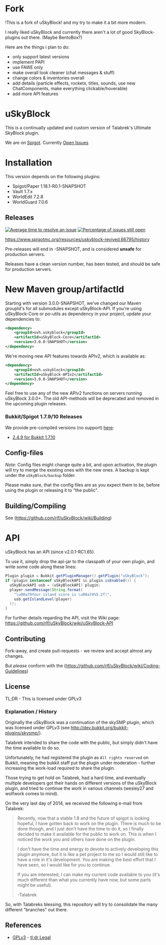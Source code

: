# Fork

!This is a fork of uSkyBlock! and my try to make it a bit more modern.

I really liked uSkyBlock and currently there aren't a lot of good SkyBlock-plugins out there. (Maybe BentoBox?)

Here are the things i plan to do:

- only support latest versions
- implement PAPI
- use FAWE only
- make overall look cleaner (chat messages & stuff)
- change colors & inventories overall
- add details (particle effects, rockets, titles, sounds, use new ChatComponents, make everything clickable/hoverable)
- add more API features


# uSkyBlock

This is a continually updated and custom version of Talabrek's Ultimate SkyBlock plugin.

We are on [Spigot](https://www.spigotmc.org/resources/uskyblock-revived.66795/). Currently [Open Issues](https://github.com/rlf/uSkyBlock/issues?utf8=%E2%9C%93&q=is%3Aissue%20is%3Aopen%20-label%3A%22T%20ready%20for%20test%22%20-label%3A%22T%20tested%20awaiting%20reporter%22)

# Installation

This version depends on the following plugins:

* Spigot/Paper 1.18.1-R0.1-SNAPSHOT
* Vault 1.7.x
* WorldEdit 7.2.8
* WorldGuard 7.0.6

## Releases 
[![Average time to resolve an issue](http://isitmaintained.com/badge/resolution/rlf/uSkyBlock.svg)](http://isitmaintained.com/project/rlf/uSkyBlock "Average time to resolve an issue") [![Percentage of issues still open](http://isitmaintained.com/badge/open/rlf/uSkyBlock.svg)](http://isitmaintained.com/project/rlf/uSkyBlock "Percentage of issues still open")

https://www.spigotmc.org/resources/uskyblock-revived.66795/history

Pre-releases will end in -SNAPSHOT, and is considered **unsafe** for production servers.

Releases have a clean version number, has been tested, and should be safe for production servers.

# New Maven group/artifactId
Starting with version 3.0.0-SNAPSHOT, we've changed our Maven groupId's for all submodules except uSkyBlock-API.
If you're using uSkyBlock-Core or po-utils as dependency in your project, update your
dependencies to:

```xml
<dependency>
    <groupId>ovh.uskyblock</groupId>
    <artifactId>uSkyBlock-Core</artifactId>
    <version>3.0.0-SNAPSHOT</version>
</dependency>
```

We're moving new API features towards APIv2, which is available as:

```xml
<dependency>
    <groupId>ovh.uskyblock</groupId>
    <artifactId>uSkyBlock-APIv2</artifactId>
    <version>3.0.0-SNAPSHOT</version>
</dependency>
```

Feel free to use any of the new APIv2 functions on servers running uSkyBlock 3.0.0+. The old API-methods will
be deprecated and removed in the upcoming plugin releases.

### Bukkit/Spigot 1.7.9/10 Releases

We provide pre-compiled versions (no support) [here](http://rlf.github.io/uSkyBlock):

* [2.4.9 for Bukkit 1.7.10](http://rlf.github.io/uSkyBlock/releases/bukkit-1.7.10/uSkyBlock-2.4.9.jar)

## Config-files

*Note*: Config files might change quite a bit, and upon activation, the plugin will try to merge the existing ones with the new ones. A backup is kept under the `uSkyBlock/backup` folder.

Please make sure, that the config files are as you expect them to be, before using the plugin or releasing it to "the public".

## Building/Compiling

See (https://github.com/rlf/uSkyBlock/wiki/Building)

# API
uSkyBlock has an API (since v2.0.1-RC1.65).

To use it, simply drop the api-jar to the classpath of your own plugin, and write some code along these lines:
```java
Plugin plugin = Bukkit.getPluginManager().getPlugin("uSkyBlock");
if (plugin instanceof uSkyBlockAPI && plugin.isEnabled()) {
  uSkyBlockAPI usb = (uSkyBlockAPI) plugin;
  player.sendMessage(String.format(
    "\u00a79Your island score is \u00a74%5.2f!", 
    usb.getIslandLevel(player)
  ));
}
```
For further details regarding the API, visit the Wiki page: https://github.com/rlf/uSkyBlock/wiki/uSkyBlock-API

## Contributing

Fork-away, and create pull-requests - we review and accept almost any changes.

But *please* conform with the (https://github.com/rlf/uSkyBlock/wiki/Coding-Guidelines)

## License

TL;DR - This is licensed under GPLv3

### Explanation / History
Originally the uSkyBlock was a continuation of the skySMP plugin, which was licensed under GPLv3
(see http://dev.bukkit.org/bukkit-plugins/skysmp/).

Talabrek intended to share the code with the public, but simply didn't have the time available to do so.

Unfortunately, he had registered the plugin as `All rights reserved` on Bukkit, meaning the bukkit staff put the plugin under moderation - further increasing the work-load required to share the plugin.

Those trying to get hold on Talabrek, had a hard time, and eventually multiple developers got their hands on different versions of the uSkyBlock plugin, and tried to continue the work in various channels (wesley27 and wolfwork comes to mind).

On the very last day of 2014, we received the following e-mail from Talabrek:

> Recently, now that a stable 1.8 and the future of spigot is looking hopeful, I have gotten back to work on the plugin. There is much to be done though, and I just don't have the time to do it, so I finally decided to make it available for the public to work on. This is when I noticed the work you and others have done on the plugin.
>
> I don't have the time and energy to devote to actively developing this plugin anymore, but it is like a pet project to me so I would still like to have a role in it's development. You are making the best effort that I have seen, so I would like for you to continue.
>
> If you are interested, I can make my current code available to you (it's much different than what you currently have now, but some parts might be useful).
>
> -Talabrek

So, with Talabreks blessing, this repository will try to consolidate the many different "branches" out there.

## References

* [GPLv3](http://www.gnu.org/copyleft/gpl.html) - [tl;dr Legal](https://www.tldrlegal.com/l/gpl-3.0)

